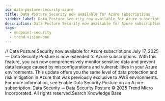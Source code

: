 ```yaml
---
id: data-posture-security-azure
title: Data Posture Security now available for Azure subscriptions
sidebar_label: Data Posture Security now available for Azure subscriptions
description: Data Posture Security now available for Azure subscriptions
tags:
  - endpoint-security
  - trend-vision-one
---
```


/*<![CDATA[*/ $('#title').html($('meta[name=map-description]').attr('content')); /*]]>*/ Data Posture Security now available for Azure subscriptions July 17, 2025 — Data Security Posture is now extended to Azure subscriptions. With this feature, you can now comprehensively monitor sensitive data and prevent data leakage caused by misconfigurations and vulnerabilities in your Azure environments. This update offers you the same level of data protection and risk mitigation in Azure that was previously exclusive to AWS environments. For more information, see Enable Data Security Posture on an Azure subscription. Data Security ➞ Data Security Posture © 2025 Trend Micro Incorporated. All rights reserved.Search Knowledge Base
